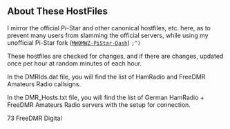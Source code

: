 ## About These HostFiles

I mirror the official Pi-Star and other canonical hostfiles, etc. here, as to
prevent many users from slamming the official servers, while using my
unofficial Pi-Star fork
([<code>MW0MWZ-PiStar-Dash</code>](https://www.pistar.uk))  `;^)`

These hostfiles are checked for changes, and if there are changes, updated once
per hour at random minutes of each hour.

In the DMRIds.dat file, you will find the list of HamRadio and FreeDMR Amateurs Radio callsigns.

In the DMR_Hosts.txt file, you will find the list of German HamRadio + FreeDMR Amateurs Radio servers with the
setup for connection.

73 FreeDMR Digital
